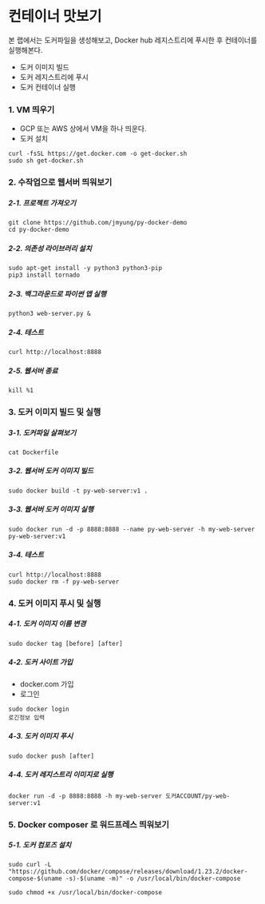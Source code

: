 # 컨테이너 맛보기

본 랩에서는 도커파일을 생성해보고, Docker hub 레지스트리에 푸시한 후 컨테이너를 실행해본다.

- 도커 이미지 빌드
- 도커 레지스트리에 푸시
- 도커 컨테이너 실행

### 1. VM 띄우기

- GCP 또는 AWS 상에서 VM을 하나 띄운다.
- 도커 설치
```
curl -fsSL https://get.docker.com -o get-docker.sh
sudo sh get-docker.sh
```

### 2. 수작업으로 웹서버 띄워보기

##### 2-1. 프로젝트 가져오기
```
git clone https://github.com/jmyung/py-docker-demo
cd py-docker-demo
```

##### 2-2. 의존성 라이브러리 설치
```
sudo apt-get install -y python3 python3-pip
pip3 install tornado
```

##### 2-3. 백그라운드로 파이썬 앱 실행
```
python3 web-server.py &
```

##### 2-4. 테스트
```
curl http://localhost:8888
```

##### 2-5. 웹서버 종료
```
kill %1
```


### 3. 도커 이미지 빌드 및 실행

##### 3-1. 도커파일 살펴보기

```
cat Dockerfile
```

##### 3-2. 웹서버 도커 이미지 빌드
```
sudo docker build -t py-web-server:v1 .
```

##### 3-3. 웹서버 도커 이미지 실행

```
sudo docker run -d -p 8888:8888 --name py-web-server -h my-web-server py-web-server:v1
```

##### 3-4. 테스트

```
curl http://localhost:8888
sudo docker rm -f py-web-server
```

### 4. 도커 이미지 푸시 및 실행

##### 4-1. 도커 이미지 이름 변경

```
sudo docker tag [before] [after]
```

##### 4-2. 도커 사이트 가입

- docker.com 가입
- 로그인
```
sudo docker login
로긴정보 입력
```

##### 4-3. 도커 이미지 푸시

```
sudo docker push [after]
```

##### 4-4. 도커 레지스트리 이미지로 실행

```
docker run -d -p 8888:8888 -h my-web-server 도커ACCOUNT/py-web-server:v1
```



### 5. Docker composer 로 워드프레스 띄워보기

##### 5-1. 도커 컴포즈 설치
```
sudo curl -L "https://github.com/docker/compose/releases/download/1.23.2/docker-compose-$(uname -s)-$(uname -m)" -o /usr/local/bin/docker-compose

sudo chmod +x /usr/local/bin/docker-compose

```
